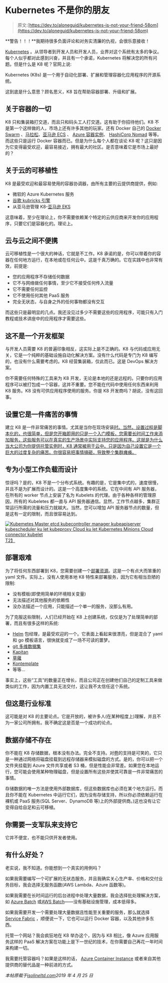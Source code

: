 # Kubernetes 不是你的朋友

> 原文:[https://dev.to/aloneguid/kubernetes-is-not-your-friend-58om](https://dev.to/aloneguid/kubernetes-is-not-your-friend-58om)

**警告！！！**我期待很多负面评论和对务实清廉的仇视，会很乐意接收！

[Kubernetes](https://kubernetes.io/) 。从领导者到开发人员和开发人员，业界对这个系统有太多的争议。每个人似乎都对此感到兴奋，并且有一个承诺，Kubernetes 将解决您的所有问题。但是什么是 K8 呢？官网上说:

Kubernetes (K8s) 是一个用于自动化部署、扩展和管理容器化应用程序的开源系统。

这到底是什么意思？顾名思义，K8 旨在帮助容器部署、升级和扩展。

## [](#all-about-containers)关于容器的一切

K8 只和集装箱打交道，而且只和码头工人打交道。这有助于你招待他们。K8 不是第一个这样做的人，市场上还有许多其他的玩家。还有 Docker 自己的 [Docker Swarm](https://docs.docker.com/engine/swarm/) 、[马拉松](http://mesos.apache.org/)、[亚马逊 ECS](https://aws.amazon.com/ecs/) 、 [Azure 容器实例](https://docs.microsoft.com/en-gb/azure/container-instances/)、 [HashiCorp Nomad](https://www.nomadproject.io/) 等等。而这些只是运行 Docker 容器而已。但是为什么每个人都在谈论 K8 呢？这只是因为它变得最受欢迎，最容易接近，拥有最大的社区。是否意味着它是市场上最好的？

## [](#its-about-cloud-portability)关于云的可移植性

K8 是最受欢迎和最容易使用的容器协调器，由所有主要的云提供商提供，例如:

*   微软的 Azure Kubernetes 服务
*   [谷歌 kubricks 引擎](https://cloud.google.com/kubernetes-engine/)
*   从亚马逊管理 K8-[亚马逊 EKS](https://aws.amazon.com/eks/)

这意味着，至少在理论上，你不需要依赖某个特定的云供应商来开发你的应用程序，只要它们是容器化的。理论上。

## [](#its-not-portable-between-clouds)云与云之间不便携

云可移植性是一个很大的神话，它就是不工作。K8 承诺的是，你可以带着你的容器在任何地方运行，在本地或在任何云中。这是千真万确的。它在实践中也非常有效，前提是:

*   您的应用程序不存储任何数据
*   它不与网络做任何事情，至少它不接受任何传入流量
*   它不需要任何监控
*   它不使用任何其他 PaaS 服务
*   完全无状态，与自身之外的任何事物都没有交互

而这些只是最明显的几点。我还没见过多少不需要这些的应用程序，可能只有入门教程或技术讲座中的应用程序才需要这些。

## [](#this-is-not-a-development-framework)这不是一个开发框架

与开发人员需要 K8 的普遍印象相反，这实际上是不正确的。K8 与代码或应用无关，它是一个纯粹的基础设施自动化解决方案。没有什么代码是专门为 K8 编写的，也没有什么需要考虑的。K8 经营集装箱，仅此而已。这是 DevOps 解决方案。

你不需要任何特殊的工具来为 K8 开发，无论是本地的还是远程的。只要你的应用程序可以被打包成一个容器，这并不重要。您不能在代码中使用任何东西来利用 K8 服务。K8 没有可供应用程序使用的服务。你是 K8 开发商吗？胡说，没有这回事。

## 设置它是一件痛苦的事情

建立 K8 是一件非常痛苦的事情。尤其是当你在现场安装[时。当然，设置过程是脚本化的，也很简单，但是您开箱即用的只是一个入门模板，您需要长时间工作来添加服务，这些服务可以在真实的生产场景中实际支持您的应用程序。这就是为什么当大公司为你提供托管实例时，K8 通常被用于云中。只是因为自己设置它是一个巨大的过度复杂的痛苦。你很容易把事情搞砸，导致整个集群瘫痪。](https://kubernetes.io/docs/setup/pick-right-solution/##custom-solutions)

## [](#its-designed-for-small-workloads)专为小型工作负载而设计

惊讶吗？是的，K8 不是一个分布式系统。有趣的是，它是集中式的，速度很慢，并且不是为扩展而设计的。这是一个高度集中的系统。它在中间有 API 服务器，在所有的 worker 节点上安装了名为 Kubelets 的代理。由于各种各样的管理原因，所有的 Kubeletes 都一直与 API 服务器通信。显然，工作节点越多，集群正常运行所需的流量和压力就越大。当然，您可以增加 API 服务器节点的数量，但是这有一定的限制，而且很容易达到。

[![ Kubemetes Master  etcd  kubecontroller  manager  kubeapiserver  kubescheduler  ku let  kubeproxy  Cloud  ku let  Kubernetes Minions  Cloud connector  kubelet ](../Images/616daf6b0a919221dec6ec95be87c0a9.png)T2】](https://res.cloudinary.com/practicaldev/image/fetch/s--U3PR8zBG--/c_limit%2Cf_auto%2Cfl_progressive%2Cq_auto%2Cw_880/https://isolineltd.azureedge.net/blog/2019/04/24/001.png)

## [](#deployment-is-hard)部署艰难

为了将任何东西部署到 K8，您需要创建一个[部署资源](https://kubernetes.io/docs/concepts/workloads/controllers/deployment/)。这是一个有点大而笨重的 yaml 文件。实际上，没有人使用本地 K8 特性来部署服务，因为它有相当丑陋的限制:

*   没有模板(即使用简单的环境相关变量)
*   无法描述对其他服务的依赖性
*   没办法描述一个应用，只能描述一个单一的服务，没那么有用。

为了克服这些限制，人们已经开始在 K8 上创建系统，仅仅是为了处理简单的部署，而且有很多这样的系统:

*   [Helm](https://helm.sh/) 包经理，是最受欢迎的一个。它表面上看起来很漂亮，但是混合了 yaml 和 go 模板语言，很快就变成了一场不可读的噩梦。
*   [git 多维数据集](https://gitkube.sh)
*   [Kapitan](https://kapitan.dev/)
*   [草薙](https://github.com/kubernetes-sigs/kustomize)
*   [Kontemplate](http://kontemplate.works/)
*   等等...

事实上，这些“工具”的数量正在增长，而且公司正在创建他们自己的定制工具来做类似的工作，因为内置工具无法交付，这让我不太信任这个系统。

## [](#but-its-an-industry-standard)但这是行业标准

这可能是对 K8 的主要论点。它是开放的，被许多人(在某种程度上)理解，并且不为一家公司所拥有。我不确定这是否是一个成功的论点。

## [](#data-storage-is-non-existent)数据存储不存在

你不能在 K8 存储数据，根本没有办法。完全不支持。对[卷](https://kubernetes.io/docs/concepts/storage/volumes/)的支持是可笑的，它只是一种通过网络将磁盘挂载到远程存储器来模拟磁盘的方式。是的，你可以把一个文件夹挂载到 Azure 文件共享或者 S3 桶，但是性能会非常差。如果您在本地运行，您可能会使用某种物理磁盘，但是设置所有这些并使其可靠是一件非常痛苦的事情。

存储数据的唯一方法是使用外部数据库，但这些数据库也必须在某个地方运行。而且你不能在 Kubernetes 中运行它们，因为没有存储支持，所以你必须依赖运行在裸机或 PaaS 服务(SQL Server、DynamoDB 等)上的外部提供商。)这也没有让它变得自给自足和云可移植。

## [](#you-need-an-army-to-support-it)你需要一支军队来支持它

它并不便宜，也不能只供开发者使用。

## [](#what-is-it-good-for)有什么好处？

老实说，我不知道。你能想到一个真实的用例吗？

如果我需要编写一个可扩展的无状态服务，并且我确实关心生产率、价格和交付业务目标，我会选择无服务函数(AWS Lambda、Azure 函数等)。

如果我需要在长时间运行的后台进程中处理大量数据，我会选择批处理解决方案，如 [Azure Batch](https://azure.microsoft.com/en-us/services/batch/) 或[AWS Batch](https://aws.amazon.com/batch/)——没有基础设施管理，成本低得多。

如果我需要开发一个需要处理大量数据且性能至关重要的服务，那么就选择 [Service Fabric](https://azure.microsoft.com/en-us/services/service-fabric/) ，顺便说一下，它也可以运行 Docker 容器，以及其他许多东西。

托管一个网站？我会疯狂地在 K8 举办这个，因为与 K8 相比，像 Azure 应用服务这样的 PaaS 解决方案在功能上是下一世纪的技术，在你需要自己再花一年时间来构建一切。

我需要托管容器吗？如果是这样的话， [Azure Container Instance](https://docs.microsoft.com/en-gb/azure/container-instances/) 或者来自其他提供商的替代品是一种前进的方式。

*本帖原载于[isolineltd.com](https://www.isolineltd.com/blog/kubernetes-is-not-your-friend.html)2019 年 4 月 25 日*